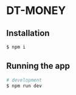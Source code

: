 # DT-MONEY

## Installation

```bash
$ npm i
```

## Running the app

```bash
# development
$ npm run dev
```
